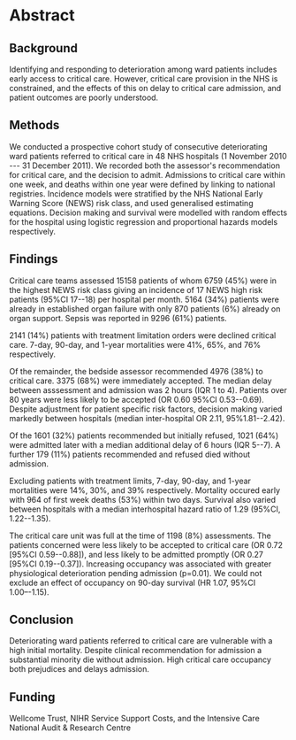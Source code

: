Abstract
========

Background
----------

Identifying and responding to deterioration among ward patients includes
early access to critical care. However, critical care provision in the
NHS is constrained, and the effects of this on delay to critical care
admission, and patient outcomes are poorly understood.

Methods
-------

We conducted a prospective cohort study of consecutive deteriorating
ward patients referred to critical care in 48 NHS hospitals (1 November
2010 --- 31 December 2011). We recorded both the assessor's
recommendation for critical care, and the decision to admit. Admissions
to critical care within one week, and deaths within one year were
defined by linking to national registries. Incidence models were
stratified by the NHS National Early Warning Score (NEWS) risk class,
and used generalised estimating equations. Decision making and survival
were modelled with random effects for the hospital using logistic
regression and proportional hazards models respectively.

Findings
--------

Critical care teams assessed 15158 patients of whom 6759 (45%) were in
the highest NEWS risk class giving an incidence of 17 NEWS high risk
patients (95%CI 17--18) per hospital per month. 5164 (34%) patients were
already in established organ failure with only 870 patients (6%) already
on organ support. Sepsis was reported in 9296 (61%) patients.

2141 (14%) patients with treatment limitation orders were declined
critical care. 7-day, 90-day, and 1-year mortalities were 41%, 65%, and
76% respectively.

Of the remainder, the bedside assessor recommended 4976 (38%) to
critical care. 3375 (68%) were immediately accepted. The median delay
between asssessment and admission was 2 hours (IQR 1 to 4). Patients
over 80 years were less likely to be accepted (OR 0.60 95%CI
0.53--0.69). Despite adjustment for patient specific risk factors,
decision making varied markedly between hospitals (median inter-hospital
OR 2.11, 95%1.81--2.42).

Of the 1601 (32%) patients recommended but initially refused, 1021 (64%)
were admitted later with a median additional delay of 6 hours (IQR
5--7). A further 179 (11%) patients recommended and refused died without
admission.

Excluding patients with treatment limits, 7-day, 90-day, and 1-year
mortalities were 14%, 30%, and 39% respectively. Mortality occured early
with 964 of first week deaths (53%) within two days. Survival also
varied between hospitals with a median interhospital hazard ratio of
1.29 (95%CI, 1.22--1.35).

The critical care unit was full at the time of 1198 (8%) assessments.
The patients concerned were less likely to be accepted to critical care
(OR 0.72 \[95%CI 0.59--0.88\]), and less likely to be admitted promptly
(OR 0.27 \[95%CI 0.19--0.37\]). Increasing occupancy was associated with
greater physiological deterioration pending admission (p=0.01). We could
not exclude an effect of occupancy on 90-day survival (HR 1.07, 95%CI
1.00–-1.15).

Conclusion
----------

Deteriorating ward patients referred to critical care are vulnerable
with a high initial mortality. Despite clinical recommendation for
admission a substantial minority die without admission. High critical
care occupancy both prejudices and delays admission.

Funding
-------

Wellcome Trust, NIHR Service Support Costs, and the Intensive Care
National Audit & Research Centre
